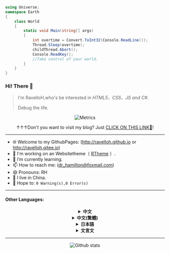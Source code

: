 ```C#
using Universe;
namespace Earth
{
    class World
    {
        static void Main(string[] args)
        {
            int overtime = Convert.ToInt32(Console.ReadLine());
            Thread.Sleep(overtime);
            childThread.Abort();
            Console.ReadKey();
            //Take control of your world.
        }
    }
}
```

### Hi! There 👋
> I'm RavelloH,who's be interested in *HTML5、CSS、JS and C#*.
> 
> Debug the life.

<div align="center">
  
![Metrics](https://metrics.lecoq.io/ravelloh?template=classic&base.header=0&languages=1&introduction=1&gists=1&followup=1&lines=1&projects=1&discussions=1&notable=1&pagespeed=1&languages.limit=8&languages.sections=most-used&languages.colors=github&languages.threshold=0%25&languages.indepth=false&languages.categories=markup%2C%20programming&languages.recent.categories=markup%2C%20programming&languages.recent.load=300&languages.recent.days=14&introduction.title=true&followup.sections=repositories&projects.limit=4&projects.descriptions=true&notable.repositories=false&pagespeed.url=.user.website&pagespeed.detailed=true&pagespeed.screenshot=true&config.timezone=Asia%2FShanghai&config.display=large)
  
  ↑↑↑Don't you want to visit my blog? Just [CLICK ON THIS LINK🔗](https://ravelloh.github.io)!
</div>

---


- 🌐 Welcome to my GithubPages: (http://ravelloh.github.io or http://ravelloh.gitee.io)
- 🤔 I'm working on an Websitetheme（ [RTheme](https://github.com/ravelloh/rtheme) ）.
- 🌱 I’m currently learning.
- 📫 How to reach me: (dr_hamilton@foxmail.com)
- 😄 Pronouns: RH
- 📡 I live in China.
- 💭 Hope to: `0 Warning(s),0 Error(s)`
---
#### Other Languages:

<details>
  
  <summary align="center"> <b> 中文 </b> </summary>
  
- 🌐 欢迎来到我的GithubPages: (http://ravelloh.github.io or http://ravelloh.gitee.io)
- 🤔 我正在完善一款网页主题（ [RTheme](https://github.com/ravelloh/rtheme) ）。
- 🌱 我正在学习。
- 📫 如何联系我: (dr_hamilton@foxmail.com)
- 😄 代称: RH
- 📡 我住在天朝。
- 💭 希望: `0 Warning(s),0 Error(s)`

 </details>
 
 <details>
  
  <summary align="center"> <b> 中文(繁體) </b> </summary>
  
- 🌐 歡迎來到我的GithubPages: (http://ravelloh.github.io or http://ravelloh.gitee.io)
- 🤔 我正在完善一款網頁主題（ [RTheme](https://github.com/ravelloh/rtheme) ）。
- 🌱 我正在學習。
- 📫 如何聯系我: (dr_hamilton@foxmail.com)
- 😄 代稱: RH
- 📡 我住在中國。
- 💭 希望: `0 Warning(s),0 Error(s)`

 </details>
<details>
  
  <summary align="center"> <b> 日本語 </b> </summary>
  
- 🌐 いらっしゃいませGithubPages: (http://ravelloh.github.io or http://ravelloh.gitee.io)
- 🤔 私はホームページのテーマを作っています（ [RTheme](https://github.com/ravelloh/rtheme) ）。
- 🌱 勉強しています。
- 📫 どう連絡しますか: (dr_hamilton@foxmail.com)
- 😄 代名詞: RH
- 📡 私は中国に住んでいます。
- 💭 希望: `0 Warning(s),0 Error(s)`

 </details>
 
 <details>
  
  <summary align="center"> <b> 文言文 </b> </summary>
  
> 盖以搞笑之
  
- 🌐 迎至吾之GithubPages: (http://ravelloh.github.io or http://ravelloh.gitee.io)
- 🤔 吾方为一款网页主题（ [RTheme](https://github.com/ravelloh/rtheme) ）。
- 🌱 我方学。
- 📫 如何通吾: (dr_hamilton@foxmail.com)
- 😄 代称: RH
- 📡 我住在中国。
- 💭 愿: `0 Warning(s),0 Error(s)`
![](https://visitor-badge.glitch.me/badge?page_id=RavelloH.readme)
 </details>
 
---
<div align="center">

![Github stats](https://github-readme-stats.vercel.app/api?username=RavelloH&include_all_commits=true&show_icons=true)

</div>

